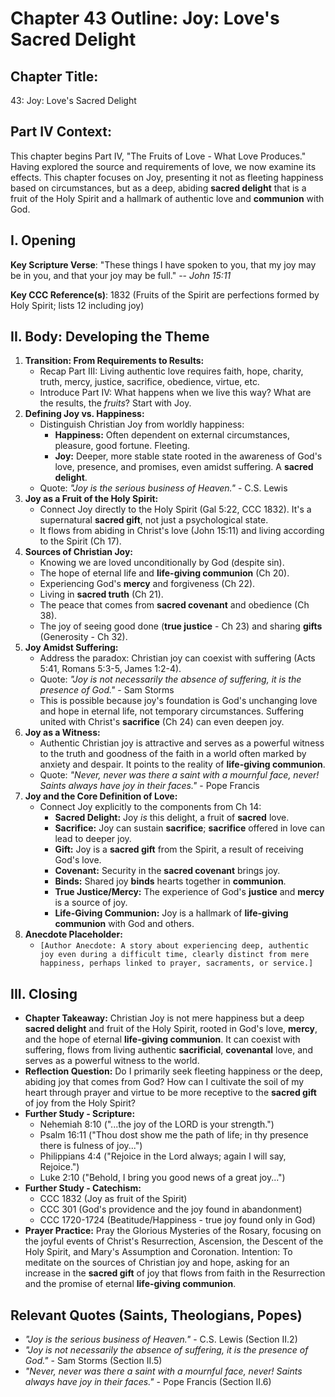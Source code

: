 # Chapter 43 Outline: Joy: Love's Sacred Delight

## Chapter Title:
43: Joy: Love's Sacred Delight

## Part IV Context:
This chapter begins Part IV, "The Fruits of Love - What Love Produces." Having explored the source and requirements of love, we now examine its effects. This chapter focuses on Joy, presenting it not as fleeting happiness based on circumstances, but as a deep, abiding **sacred delight** that is a fruit of the Holy Spirit and a hallmark of authentic love and **communion** with God.

## I. Opening

**Key Scripture Verse**: "These things I have spoken to you, that my joy may be in you, and that your joy may be full." -- *John 15:11*

**Key CCC Reference(s)**: 1832 (Fruits of the Spirit are perfections formed by Holy Spirit; lists 12 including joy)

## II. Body: Developing the Theme

1.  **Transition: From Requirements to Results:**
    *   Recap Part III: Living authentic love requires faith, hope, charity, truth, mercy, justice, sacrifice, obedience, virtue, etc.
    *   Introduce Part IV: What happens when we live this way? What are the results, the *fruits*? Start with Joy.
2.  **Defining Joy vs. Happiness:**
    *   Distinguish Christian Joy from worldly happiness:
        *   **Happiness:** Often dependent on external circumstances, pleasure, good fortune. Fleeting.
        *   **Joy:** Deeper, more stable state rooted in the awareness of God's love, presence, and promises, even amidst suffering. A **sacred delight**.
    *   Quote: *"Joy is the serious business of Heaven."* - C.S. Lewis
3.  **Joy as a Fruit of the Holy Spirit:**
    *   Connect Joy directly to the Holy Spirit (Gal 5:22, CCC 1832). It's a supernatural **sacred gift**, not just a psychological state.
    *   It flows from abiding in Christ's love (John 15:11) and living according to the Spirit (Ch 17).
4.  **Sources of Christian Joy:**
    *   Knowing we are loved unconditionally by God (despite sin).
    *   The hope of eternal life and **life-giving communion** (Ch 20).
    *   Experiencing God's **mercy** and forgiveness (Ch 22).
    *   Living in **sacred truth** (Ch 21).
    *   The peace that comes from **sacred covenant** and obedience (Ch 38).
    *   The joy of seeing good done (**true justice** - Ch 23) and sharing **gifts** (Generosity - Ch 32).
5.  **Joy Amidst Suffering:**
    *   Address the paradox: Christian joy can coexist with suffering (Acts 5:41, Romans 5:3-5, James 1:2-4).
    *   Quote: *"Joy is not necessarily the absence of suffering, it is the presence of God."* - Sam Storms
    *   This is possible because joy's foundation is God's unchanging love and hope in eternal life, not temporary circumstances. Suffering united with Christ's **sacrifice** (Ch 24) can even deepen joy.
6.  **Joy as a Witness:**
    *   Authentic Christian joy is attractive and serves as a powerful witness to the truth and goodness of the faith in a world often marked by anxiety and despair. It points to the reality of **life-giving communion**.
    *   Quote: *"Never, never was there a saint with a mournful face, never! Saints always have joy in their faces."* - Pope Francis
7.  **Joy and the Core Definition of Love:**
    *   Connect Joy explicitly to the components from Ch 14:
        *   **Sacred Delight:** Joy *is* this delight, a fruit of **sacred** love.
        *   **Sacrifice:** Joy can sustain **sacrifice**; **sacrifice** offered in love can lead to deeper joy.
        *   **Gift:** Joy is a **sacred gift** from the Spirit, a result of receiving God's love.
        *   **Covenant:** Security in the **sacred covenant** brings joy.
        *   **Binds:** Shared joy **binds** hearts together in **communion**.
        *   **True Justice/Mercy:** The experience of God's **justice** and **mercy** is a source of joy.
        *   **Life-Giving Communion:** Joy is a hallmark of **life-giving communion** with God and others.
8.  **Anecdote Placeholder:**
    *   `[Author Anecdote: A story about experiencing deep, authentic joy even during a difficult time, clearly distinct from mere happiness, perhaps linked to prayer, sacraments, or service.]`

## III. Closing

*   **Chapter Takeaway:** Christian Joy is not mere happiness but a deep **sacred delight** and fruit of the Holy Spirit, rooted in God's love, **mercy**, and the hope of eternal **life-giving communion**. It can coexist with suffering, flows from living authentic **sacrificial**, **covenantal** love, and serves as a powerful witness to the world.
*   **Reflection Question:** Do I primarily seek fleeting happiness or the deep, abiding joy that comes from God? How can I cultivate the soil of my heart through prayer and virtue to be more receptive to the **sacred gift** of joy from the Holy Spirit?
*   **Further Study - Scripture:**
    *   Nehemiah 8:10 ("...the joy of the LORD is your strength.")
    *   Psalm 16:11 ("Thou dost show me the path of life; in thy presence there is fulness of joy...")
    *   Philippians 4:4 ("Rejoice in the Lord always; again I will say, Rejoice.")
    *   Luke 2:10 ("Behold, I bring you good news of a great joy...")
*   **Further Study - Catechism:**
    *   CCC 1832 (Joy as fruit of the Spirit)
    *   CCC 301 (God's providence and the joy found in abandonment)
    *   CCC 1720-1724 (Beatitude/Happiness - true joy found only in God)
*   **Prayer Practice:** Pray the Glorious Mysteries of the Rosary, focusing on the joyful events of Christ's Resurrection, Ascension, the Descent of the Holy Spirit, and Mary's Assumption and Coronation. Intention: To meditate on the sources of Christian joy and hope, asking for an increase in the **sacred gift** of joy that flows from faith in the Resurrection and the promise of eternal **life-giving communion**.

## Relevant Quotes (Saints, Theologians, Popes)
*   *"Joy is the serious business of Heaven."* - C.S. Lewis (Section II.2)
*   *"Joy is not necessarily the absence of suffering, it is the presence of God."* - Sam Storms (Section II.5)
*   *"Never, never was there a saint with a mournful face, never! Saints always have joy in their faces."* - Pope Francis (Section II.6)
